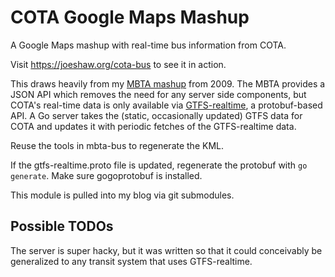 # COTA Google Maps Mashup

A Google Maps mashup with real-time bus information from COTA.

Visit https://joeshaw.org/cota-bus to see it in action.

This draws heavily from my [MBTA
mashup](https://github.com/joeshaw/mbta-bus) from 2009.  The MBTA
provides a JSON API which removes the need for any server side
components, but COTA's real-time data is only available via
[GTFS-realtime](https://developers.google.com/transit/gtfs-realtime/),
a protobuf-based API.  A Go server takes the (static, occasionally
updated) GTFS data for COTA and updates it with periodic fetches of
the GTFS-realtime data.

Reuse the tools in mbta-bus to regenerate the KML.

If the gtfs-realtime.proto file is updated, regenerate the protobuf
with `go generate`.  Make sure gogoprotobuf is installed.

This module is pulled into my blog via git submodules.

## Possible TODOs

The server is super hacky, but it was written so that it could
conceivably be generalized to any transit system that uses
GTFS-realtime.

